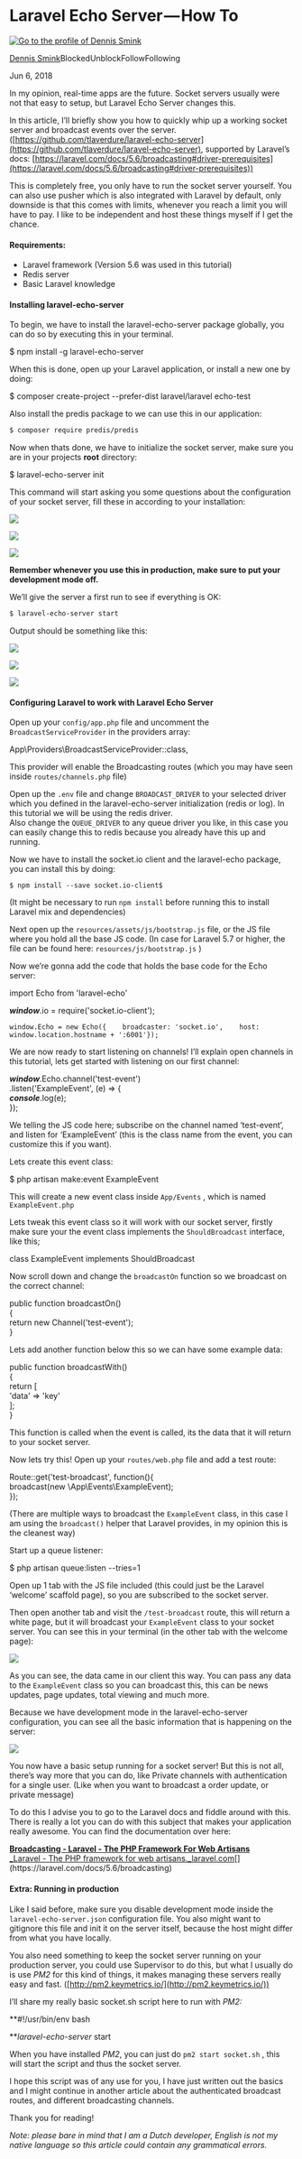 Laravel Echo Server — How To
============================

[![Go to the profile of Dennis Smink](https://cdn-images-1.medium.com/fit/c/50/50/1*PGE6MrUIkLLqOM7S0ITr5w.jpeg)](https://medium.com/@dennissmink?source=post_header_lockup)

[Dennis Smink](https://medium.com/@dennissmink)BlockedUnblockFollowFollowing

Jun 6, 2018

In my opinion, real-time apps are the future. Socket servers usually were not that easy to setup, but Laravel Echo Server changes this.

In this article, I’ll briefly show you how to quickly whip up a working socket server and broadcast events over the server. ([https://github.com/tlaverdure/laravel-echo-server](https://github.com/tlaverdure/laravel-echo-server), supported by Laravel’s docs: [https://laravel.com/docs/5.6/broadcasting#driver-prerequisites](https://laravel.com/docs/5.6/broadcasting#driver-prerequisites))

This is completely free, you only have to run the socket server yourself. You can also use pusher which is also integrated with Laravel by default, only downside is that this comes with limits, whenever you reach a limit you will have to pay. I like to be independent and host these things myself if I get the chance.

#### **Requirements:**

*   Laravel framework (Version 5.6 was used in this tutorial)
*   Redis server
*   Basic Laravel knowledge

#### **Installing laravel-echo-server**

To begin, we have to install the laravel-echo-server package globally, you can do so by executing this in your terminal.

$ npm install -g laravel-echo-server

When this is done, open up your Laravel application, or install a new one by doing:

$ composer create-project --prefer-dist laravel/laravel echo-test

Also install the predis package to we can use this in our application:

```bash
$ composer require predis/predis
```

Now when thats done, we have to initialize the socket server, make sure you are in your projects **root** directory:

$ laravel-echo-server init

This command will start asking you some questions about the configuration of your socket server, fill these in according to your installation:

![](https://cdn-images-1.medium.com/freeze/max/30/1*HLAGzaMi4Iux9LEmQW4Y0g.png?q=20)

![](https://cdn-images-1.medium.com/max/800/1*HLAGzaMi4Iux9LEmQW4Y0g.png)

![](https://cdn-images-1.medium.com/max/800/1*HLAGzaMi4Iux9LEmQW4Y0g.png)

**Remember whenever you use this in production, make sure to put your development mode off.**

We’ll give the server a first run to see if everything is OK:

```bash
$ laravel-echo-server start
```

Output should be something like this:

![](https://cdn-images-1.medium.com/freeze/max/30/1*WpI2HCk6_XYwNZ7AH-BIlQ.png?q=20)

![](https://cdn-images-1.medium.com/max/800/1*WpI2HCk6_XYwNZ7AH-BIlQ.png)

![](https://cdn-images-1.medium.com/max/800/1*WpI2HCk6_XYwNZ7AH-BIlQ.png)

#### **Configuring Laravel to work with Laravel Echo Server**

Open up your `config/app.php` file and uncomment the `BroadcastServiceProvider` in the providers array:

App\\Providers\\BroadcastServiceProvider::class,

This provider will enable the Broadcasting routes (which you may have seen inside `routes/channels.php` file)

Open up the `.env` file and change `BROADCAST_DRIVER` to your selected driver which you defined in the laravel-echo-server initialization (redis or log). In this tutorial we will be using the redis driver.  
Also change the `QUEUE_DRIVER` to any queue driver you like, in this case you can easily change this to redis because you already have this up and running.

Now we have to install the socket.io client and the laravel-echo package, you can install this by doing:

    $ npm install --save socket.io-client$ 

(It might be necessary to run `npm install` before running this to install Laravel mix and dependencies)

Next open up the `resources/assets/js/bootstrap.js` file, or the JS file where you hold all the base JS code. (In case for Laravel 5.7 or higher, the file can be found here: `resources/js/bootstrap.js` )

Now we’re gonna add the code that holds the base code for the Echo server:

import Echo from 'laravel-echo'  
  
**_window_**.io = require('socket.io-client');

    window.Echo = new Echo({    broadcaster: 'socket.io',    host: window.location.hostname + ':6001'}); 

We are now ready to start listening on channels! I’ll explain open channels in this tutorial, lets get started with listening on our first channel:

**_window_**.Echo.channel('test-event')  
    .listen('ExampleEvent', (e) => {  
        **_console_**.log(e);  
    });

We telling the JS code here; subscribe on the channel named ‘test-event’, and listen for ‘ExampleEvent’ (this is the class name from the event, you can customize this if you want).

Lets create this event class:

$ php artisan make:event ExampleEvent

This will create a new event class inside `App/Events` , which is named `ExampleEvent.php`

Lets tweak this event class so it will work with our socket server, firstly make sure your the event class implements the `ShouldBroadcast` interface, like this;

class ExampleEvent implements ShouldBroadcast

Now scroll down and change the `broadcastOn` function so we broadcast on the correct channel:

public function broadcastOn()  
{  
    return new Channel('test-event');  
}

Lets add another function below this so we can have some example data:

public function broadcastWith()  
{  
    return \[  
        'data' => 'key'  
    \];  
}

This function is called when the event is called, its the data that it will return to your socket server.

Now lets try this! Open up your `routes/web.php` file and add a test route:

Route::get('test-broadcast', function(){  
    broadcast(new \\App\\Events\\ExampleEvent);  
});

(There are multiple ways to broadcast the `ExampleEvent` class, in this case I am using the `broadcast()` helper that Laravel provides, in my opinion this is the cleanest way)

Start up a queue listener:

$ php artisan queue:listen --tries=1

Open up 1 tab with the JS file included (this could just be the Laravel ‘welcome’ scaffold page), so you are subscribed to the socket server.

Then open another tab and visit the `/test-broadcast` route, this will return a white page, but it will broadcast your `ExampleEvent` class to your socket server. You can see this in your terminal (in the other tab with the welcome page):

![](https://cdn-images-1.medium.com/max/800/1*tFiwX0FJUFgxNDBugQPJ8Q.png)

As you can see, the data came in our client this way. You can pass any data to the `ExampleEvent` class so you can broadcast this, this can be news updates, page updates, total viewing and much more.

Because we have development mode in the laravel-echo-server configuration, you can see all the basic information that is happening on the server:

![](https://cdn-images-1.medium.com/max/800/1*XS74jJNxrzrUuaALJDCbeA.png)

You now have a basic setup running for a socket server! But this is not all, there’s way more that you can do, like Private channels with authentication for a single user. (Like when you want to broadcast a order update, or private message)

To do this I advise you to go to the Laravel docs and fiddle around with this. There is really a lot you can do with this subject that makes your application really awesome. You can find the documentation over here:

[**Broadcasting - Laravel - The PHP Framework For Web Artisans**  
_Laravel - The PHP framework for web artisans._laravel.com](https://laravel.com/docs/5.6/broadcasting "https://laravel.com/docs/5.6/broadcasting")[](https://laravel.com/docs/5.6/broadcasting)

#### **Extra: Running in production**

Like I said before, make sure you disable development mode inside the `laravel-echo-server.json` configuration file. You also might want to gitignore this file and init it on the server itself, because the host might differ from what you have locally.

You also need something to keep the socket server running on your production server, you could use Supervisor to do this, but what I usually do is use _PM2_ for this kind of things, it makes managing these servers really easy and fast. ([http://pm2.keymetrics.io/](http://pm2.keymetrics.io/))

I’ll share my really basic socket.sh script here to run with _PM2:_

**#!/usr/bin/env bash  
  
**_laravel-echo-server_ start

When you have installed _PM2_, you can just do `pm2 start socket.sh` , this will start the script and thus the socket server.

I hope this script was of any use for you, I have just written out the basics and I might continue in another article about the authenticated broadcast routes, and different broadcasting channels.

Thank you for reading!

_Note: please bare in mind that I am a Dutch developer, English is not my native language so this article could contain any grammatical errors._